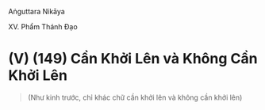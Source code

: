Aṅguttara Nikāya

XV. Phẩm Thánh Ðạo

# (V) (149) Cần Khởi Lên và Không Cần Khởi Lên

> (Như kinh trước, chỉ khác chữ cần khởi lên và không cần khởi lên)

